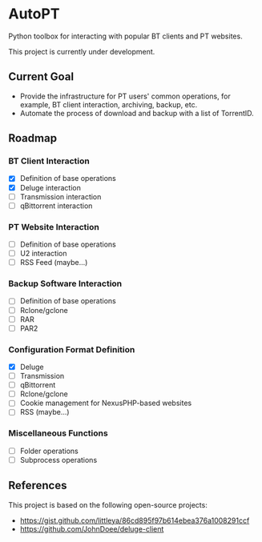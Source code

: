 # AutoPT

Python toolbox for interacting with popular BT clients and PT websites.

This project is currently under development.

## Current Goal

* Provide the infrastructure for PT users' common operations, for example, BT client interaction, archiving, backup, etc.
* Automate the process of download and backup with a list of TorrentID.

## Roadmap

### BT Client Interaction

- [x] Definition of base operations
- [x] Deluge interaction
- [ ] Transmission interaction
- [ ] qBittorrent interaction

### PT Website Interaction

- [ ] Definition of base operations
- [ ] U2 interaction
- [ ] RSS Feed (maybe...)

### Backup Software Interaction

- [ ] Definition of base operations
- [ ] Rclone/gclone
- [ ] RAR
- [ ] PAR2

### Configuration Format Definition

- [x] Deluge
- [ ] Transmission
- [ ] qBittorrent
- [ ] Rclone/gclone
- [ ] Cookie management for NexusPHP-based websites
- [ ] RSS (maybe...)

### Miscellaneous Functions

- [ ] Folder operations
- [ ] Subprocess operations

## References

This project is based on the following open-source projects:
* https://gist.github.com/littleya/86cd895f97b614ebea376a1008291ccf
* https://github.com/JohnDoee/deluge-client
